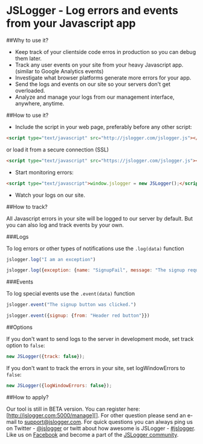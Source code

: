 JSLogger - Log errors and events from your Javascript app
========

##Why to use it?

* Keep track of your clientside code erros in production so you can debug them later.
* Track any user events on your site from your heavy Javascript app. (similar to Google Analytics events)
* Investigate what browser platforms generate more errors for your app.
* Send the logs and events on our site so your servers don't get overloaded.
* Analyze and manage your logs from our management interface, anywhere, anytime.

##How to use it?

* Include the script in your web page, preferably before any other script:
```html
<script type="text/javascript" src="http://jslogger.com/jslogger.js"></script>
```
or load it from a secure connection (SSL)
```html
<script type="text/javascript" src="https://jslogger.com/jslogger.js"></script>
```
* Start monitoring errors:
```html
<script type="text/javascript">window.jslogger = new JSLogger();</script>
```
* Watch your logs on our site.

##How to track?

All Javascript errors in your site will be logged to our server by default. But you can also log and track events by your own.

###Logs

To log errors or other types of notifications use the `.log(data)` function
```javascript
jslogger.log("I am an exception")
```
```javascript
jslogger.log({exception: {name: "SignupFail", message: "The signup request failed."}})
```

###Events

To log special events use the `.event(data)` function
```javascript
jslogger.event("The signup button was clicked.")
```
```javascript
jslogger.event({signup: {from: "Header red button"}})
```

##Options

If you don't want to send logs to the server in development mode, set track option to `false`:
```javascript
new JSLogger({track: false});
```
If you don't want to track the errors in your site, set logWindowErrors to `false`:
```javascript
new JSLogger({logWindowErrors: false});
```

##How to apply?

Our tool is still in BETA version. You can register here: [http://jslogger.com:5000/manage][]. For other question please send an e-mail to [support@jslogger.com][].
For quick questions you can always ping us on Twitter - [@jslogger][] or twitt about how awesome is JSLogger - [#jslogger][].
Like us on [Facebook][] and become a part of the [JSLogger community][].

[http://jslogger.com:5000/manage]: http://jslogger.com:5000/manage
[support@jslogger.com]: mailto:support@jslogger.com?subject=JSLogger.com%20support
[@jslogger]: https://twitter.com/intent/tweet?text=@jslogger
[#jslogger]: https://twitter.com/intent/tweet?text=%23jslogger%20is%20awesome!
[Facebook]: http://facebook.com/jslogger
[JSLogger community]: http://facebook.com/jslogger
